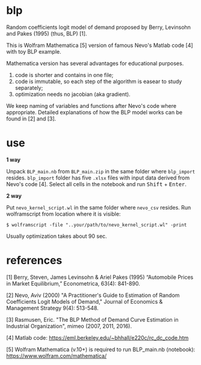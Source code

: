 # blp
Random coefficients logit model of demand proposed by Berry, Levinsohn and Pakes (1995) (thus, BLP) [1].

This is Wolfram Mathematica [5] version of famous Nevo's Matlab code [4] with toy BLP example.

Mathematica version has several advantages for educational purposes.
1) code is shorter and contains in one file;
2) code is immutable, so each step of the algorithm is easear to study separately;
3) optimization needs no jacobian (aka gradient).

We keep naming of variables and functions after Nevo's code where appropriate.
Detailed explanations of how the BLP model works can be found in [2] and [3].

# use
**1 way**

Unpack `BLP_main.nb` from `BLP_main.zip` in the same folder where `blp_import` resides.
`blp_import` folder has five `.xlsx` files with input data derived from Nevo's code [4].
Select all cells in the notebook and run <kbd>Shift</kbd> + <kbd>Enter</kbd>.

**2  way**

Put `nevo_kernel_script.wl` in the same folder where `nevo_csv` resides.
Run wolframscript from location where it is visible:

`$ wolframscript -file "..your/path/to/nevo_kernel_script.wl" -print`

Usually optimization takes about 90 sec.

# references
[1] Berry, Steven, James Levinsohn & Ariel Pakes (1995) “Automobile Prices in Market Equilibrium,” Econometrica, 63(4): 841-890.

[2] Nevo, Aviv (2000) "A Practitioner's Guide to Estimation of Random Coefficients Logit Models of Demand," Journal of Economics & Management Strategy 9(4): 513-548.

[3] Rasmusen, Eric. "The BLP Method of Demand Curve Estimation in Industrial Organization", mimeo (2007, 2011, 2016).

[4] Matlab code: https://eml.berkeley.edu/~bhhall/e220c/rc_dc_code.htm

[5] Wolfram Mathematica (v.10+) is required to run BLP_main.nb (notebook): https://www.wolfram.com/mathematica/
